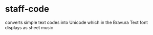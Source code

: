 # staff-code
converts simple text codes into Unicode which in the Bravura Text font displays as sheet music

